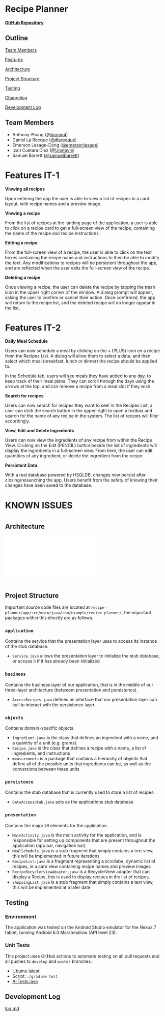 # Recipe Planner

**[GitHub Repository](https://github.com/dlarocque/recipe-planner)**

## Outline

[Team Members](#team-members)

[Features](#features)

[Architecture](#architecture)

[Project Structure](#project-structure)

[Testing](#testing)

[Changelog](#changelog)

[Development Log](#development-log)

## Team Members

- Anthony Phung ([@tormin4](https://github.com/tormin4))
- Daniel La Rocque ([@dlarocque](https://github.com/dlarocque))
- Emerson Lesage-Dong ([@emersonlesage](https://github.com/emersonlesage))
- Izan Cuetara Diez ([@Unstavle](https://github.com/Unstavle))
- Samuel Barrett ([@samuelbarrett](https://github.com/samuelbarrett))

# Features IT-1

**Viewing all recipes**

Upon entering the app the user is able to view a list of recipes in a card layout, with recipe names and a preview image.

**Viewing a recipe**

From the list of recipes at the landing page of the application, a user is able to click on a recipe card to get a full-screen view of the recipe, containing the name of the recipe and recipe instructions.

**Editing a recipe**

From the full-screen view of a recipe, the user is able to click on the text boxes containing the recipe name and instructions to then be able to modify the text.  Any modifications to recipes will be persistent throughout the app, and are reflected when the user exits the full-screen view of the recipe.

**Deleting a recipe**

Once viewing a recipe, the user can delete the recipe by tapping the trash icon in the upper right corner of the window. A dialog prompt will appear, asking the user to confirm or cancel their action. Once confirmed, the app will return to the recipe list, and the deleted recipe will no longer appear in the list.

# Features IT-2

**Daily Meal Schedule**

Users can now schedule a meal by clicking on the + (PLUS) icon on a recipe from the Recipes List. A dialog will allow them to select a data, and then select which meal (breakfast, lunch or dinner) the recipe should be applied to.

In the Schedule tab, users will see meals they have added to any day, to keep track of their meal plans. They can scroll through the days using the arrows at the top, and can remove a recipe from a meal slot if they wish.

**Search for recipes**

Users can now search for recipes they want to see! In the Recipes List, a user can click the search button in the upper-right to open a textbox and search for the name of any recipe in the system. The list of recipes will filter accordingly.

**View, Edit and Delete Ingredients**

Users can now view the ingredients of any recipe from within the Recipe View. Clicking on the Edit (PENCIL) button beside the list of ingredients will display the ingredients in a full-screen view. From here, the user can edit quantities of any ingredient, or delete the ingredient from the recipe.

**Persistent Data**

With a real database powered by HSQLDB, changes now persist after closing/relaunching the app. Users benefit from the safety of knowing their changes have been saved to the database.

# KNOWN ISSUES



#

## Architecture

![Architecture Diagram](/docs/architecture-diagram.pdf)

## Project Structure

Important source code files are located at `recipe-planner/app/src/main/java/com/example/recipe_planner/`, the important packages within this directly are as follows.

### `application`
Contains the service that the presentation layer uses to access its instance of the stub database.

- `Service.java` allows the presentation layer to initialize the stub database, or access it if it has already been initialized

### `business`
Contains the business layer of our application, that is in the middle of our three-layer architecture (betweem presentation and persistence).

- `AccessRecipes.java` defines an interface that our presentation layer can call to interact with the persistence layer.

### `objects`
Contains domain-specific objects.

- `Ingredient.java` is the class that defines an ingredient with a name, and a quantity of a unit (e.g. grams).
- `Recipe.java` is the class that defines a recipe with a name, a list of ingredients, and instructions
- `measurements` is a package that contains a hierarchy of objects that define all of the possible units that ingredients can be, as well as the conversions between these units


### `persistence`

Contains the stub database that is currently used to store a list of recipes.

- `DataAccessStub.java` acts as the applications stub database.

### `presentation`

Contains the major UI elements for the application.

- `MainActivity.java` is the main activity for the application, and is responsible for setting up components that are present throughout the application (app bar, navigation bar)
- `MealSchedule.java` is a stub fragment that simply contains a text view, this will be implemented in future iterations
- `RecipeList.java` is a fragment representing a scrollabe, dynamic list of recipes, in a card view containing recipe names and preview images
- `RecipeRecyclerViewAdapter.java` is a RecyclerView adapter that can display a Recipe, this is used to display recipes in the list of recipes.
- `ShoppingList.java` is a stub fragment that simply contains a text view, this will be implemented at a later date

## Testing

### Environment

The application was tested on the Android Studio emulator for the Nexus 7 tablet, running Android 6.0 Marshmallow (API level 23).

### Unit Tests

This project uses GitHub actions to automate testing on all pull requests and all pushes to `develop` and `master` branches.

- Ubuntu latest
- Script: `./gradlew test`
- [AllTests.java](/app/src/test/java/com/example/recipe_planner/AllTests.java)

## Development Log

[log.md](/docs/log.md)